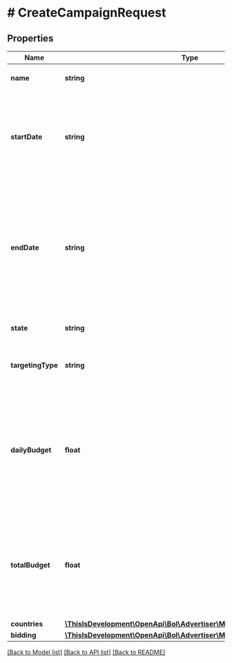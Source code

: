# # CreateCampaignRequest

## Properties

Name | Type | Description | Notes
------------ | ------------- | ------------- | -------------
**name** | **string** | The name of the campaign. |
**startDate** | **string** | The start date of the campaign. Must be a current or future date and will always be one full day. |
**endDate** | **string** | The end date of the campaign. Must be a future date that is at least one day after the start date of the campaign, and will always be one full day. | [optional]
**state** | **string** | The state of the campaign. |
**targetingType** | **string** | The type of keyword targeting for the campaign. |
**dailyBudget** | **float** | The maximum amount that can be spend in one day for this campaign. The amount should always have two decimals precision. | [optional]
**totalBudget** | **float** | The total budget that can be spend for this campaign. The amount should always have two decimals precision. | [optional]
**countries** | [**\ThisIsDevelopment\OpenApi\Bol\Advertiser\Models\CampaignCountry[]**](CampaignCountry.md) |  |
**bidding** | [**\ThisIsDevelopment\OpenApi\Bol\Advertiser\Models\CreateBiddingModel**](CreateBiddingModel.md) |  |

[[Back to Model list]](../../README.md#models) [[Back to API list]](../../README.md#endpoints) [[Back to README]](../../README.md)
